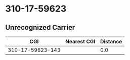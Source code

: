 # 310-17-59623
## Unrecognized Carrier


| CGI | Nearest CGI | Distance |
|-----|-------------|----------|
| 310-17-59623-143 |  | 0.0 |
